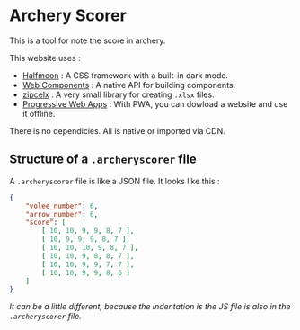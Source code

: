 # Archery Scorer

This is a tool for note the score in archery.

This website uses :

-   [Halfmoon](https://www.gethalfmoon.com/) : A CSS framework with a built-in dark mode.
-   [Web Components](https://developer.mozilla.org/fr/docs/Web/Web_Components) : A native API for building components.
-   [zipcelx](https://github.com/egeriis/zipcelx) : A very small library for creating `.xlsx` files.
-   [Progressive Web Apps](https://developers.google.com/web/ilt/pwa?hl=en) : With PWA, you can dowload a website and use it offline.

There is no dependicies. All is native or imported via CDN.

## Structure of a `.archeryscorer` file

A `.archeryscorer` file is like a JSON file. It looks like this :

``` json
{
    "volee_number": 6,
    "arrow_number": 6,
    "score": [
        [ 10, 10, 9, 9, 8, 7 ],
        [ 10, 9, 9, 9, 8, 7 ],
        [ 10, 10, 10, 9, 8, 7 ],
        [ 10, 10, 9, 8, 8, 7 ],
        [ 10, 10, 9, 9, 7, 7 ],
        [ 10, 10, 9, 9, 8, 6 ]
    ]
}
```

*It can be a little different, because the indentation is the JS file is also in the `.archeryscorer` file.*
